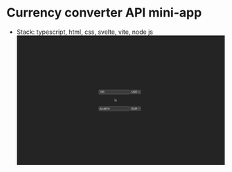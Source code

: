 # Currency converter API mini-app 

* Stack: typescript, html, css, svelte, vite, node js
![plot](./app.png)
    


